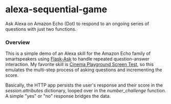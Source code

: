 # alexa-sequential-game
Ask Alexa on Amazon Echo (Dot) to respond to an ongoing series of questions with just two functions.

### Overview
This is a simple demo of an Alexa skill for the Amazon Echo family of smartspeakers using [Flask-Ask](http://flask-ask.readthedocs.io/en/latest/) to handle repeated question-answer interaction. My favorite skill is [Cinema Playground Screen Test](https://www.amazon.com/Screen-Test-Movie-Quote-Quiz/dp/B01MUAESMO), so this emulates the multi-step process of asking questions and incrementing the score.

Basically, the HTTP app persists the user's response and their score in the _session.attributes_ dictionary, looped over in the *number_challenge* function. A simple "yes" or "no" response bridges the data.
